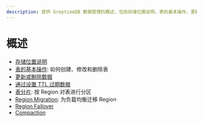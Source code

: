 ```yaml
---
description: 提供 GreptimeDB 数据管理的概述，包括存储位置说明、表的基本操作、更新或删除数据、TTL 策略、表分片、Region 迁移、Region Failover 和 Compaction 等内容。
---
```


# 概述

* [存储位置说明](/user-guide/concepts/storage-location.md)
* [表的基本操作](basic-table-operations.md): 如何创建、修改和删除表
* [更新或删除数据](/user-guide/manage-data/overview.md)
* [通过设置 TTL 过期数据](/user-guide/manage-data/overview.md#使用-ttl-策略保留数据)
* [表分片](table-sharding.md): 按 Region 对表进行分区
* [Region Migration](region-migration.md): 为负载均衡迁移 Region
* [Region Failover](/user-guide/administration/manage-data/region-failover.md)
* [Compaction](compaction.md)

